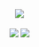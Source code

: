 <div align="center">
    <img align="center" src="https://raw.githubusercontent.com/lareithen/lareithen/main/larei.gif">
    <br><br>
    <img align="center" src="https://komarev.com/ghpvc/?username=lareithen">
    <img align="center" src="https://wakatime.com/badge/user/040dd914-a033-4379-9c0d-746feae1c0c3.svg">
</div>
